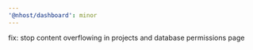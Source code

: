 ```yaml
---
'@nhost/dashboard': minor
---
```


fix: stop content overflowing in projects and database permissions page
